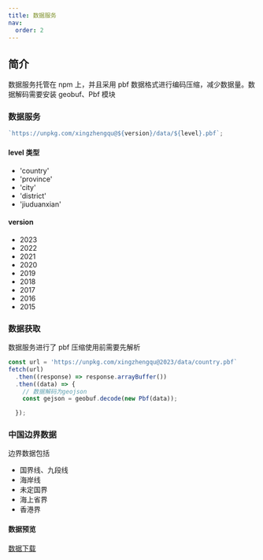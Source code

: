 ```yaml
---
title: 数据服务
nav:
  order: 2
---
```


## 简介

数据服务托管在 npm 上，并且采用 pbf 数据格式进行编码压缩，减少数据量。数据解码需要安装 geobuf、Pbf 模块

### 数据服务

```ts
`https://unpkg.com/xingzhengqu@${version}/data/${level}.pbf`;
```


#### level 类型

 -  'country' 
 -  'province'
 -  'city'
 -  'district'
 -  'jiuduanxian'

#### version

 - 2023
 - 2022
 - 2021
 - 2020
 - 2019
 - 2018
 - 2017
 - 2016
 - 2015


### 数据获取

数据服务进行了 pbf 压缩使用前需要先解析

```ts
const url = 'https://unpkg.com/xingzhengqu@2023/data/country.pbf`
fetch(url)
  .then((response) => response.arrayBuffer())
  .then((data) => {
    // 数据解码为geojson
    const gejson = geobuf.decode(new Pbf(data));

  });

```

### 中国边界数据

边界数据包括

- 国界线、九段线
- 海岸线
- 未定国界
- 海上省界
- 香港界

#### 数据预览

<code src="../demo/bianjieview.tsx"></code>

<code src="../demo/bianjie.tsx"></code>

[数据下载](https://mdn.alipayobjects.com/afts/file/A*zMVuS7mKBI4AAAAAAAAAAAAADrd2AQ/%E5%85%A8%E5%9B%BD%E8%BE%B9%E7%95%8C.json)

